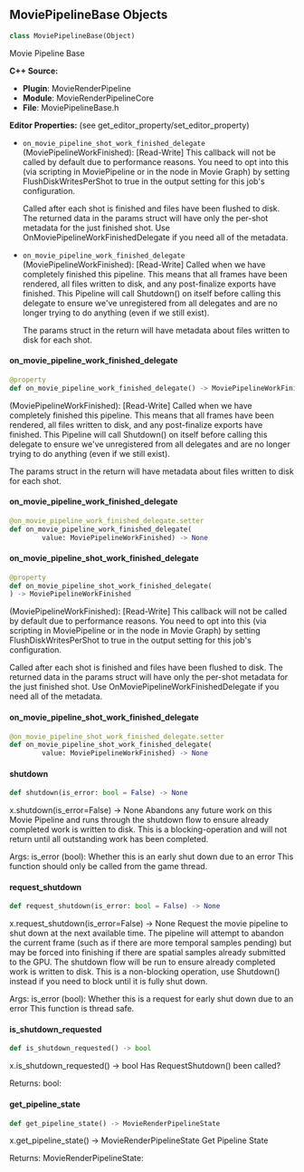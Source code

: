 ## MoviePipelineBase Objects

```python
class MoviePipelineBase(Object)
```

Movie Pipeline Base

**C++ Source:**

- **Plugin**: MovieRenderPipeline
- **Module**: MovieRenderPipelineCore
- **File**: MoviePipelineBase.h

**Editor Properties:** (see get_editor_property/set_editor_property)

- ``on_movie_pipeline_shot_work_finished_delegate`` (MoviePipelineWorkFinished):  [Read-Write] This callback will not be called by default due to performance reasons. You need to opt into this (via scripting
  in MoviePipeline or in the node in Movie Graph) by setting FlushDiskWritesPerShot to true in the output setting
  for this job's configuration.

  Called after each shot is finished and files have been flushed to disk. The returned data in
  the params struct will have only the per-shot metadata for the just finished shot. Use
  OnMoviePipelineWorkFinishedDelegate if you need all of the metadata.
- ``on_movie_pipeline_work_finished_delegate`` (MoviePipelineWorkFinished):  [Read-Write] Called when we have completely finished this pipeline. This means that all frames have been rendered,
  all files written to disk, and any post-finalize exports have finished. This Pipeline will call
  Shutdown() on itself before calling this delegate to ensure we've unregistered from all delegates
  and are no longer trying to do anything (even if we still exist).

  The params struct in the return will have metadata about files written to disk for each shot.

<a id="unreal.MoviePipelineBase.on_movie_pipeline_work_finished_delegate"></a>

#### on_movie_pipeline_work_finished_delegate

```python
@property
def on_movie_pipeline_work_finished_delegate() -> MoviePipelineWorkFinished
```

(MoviePipelineWorkFinished):  [Read-Write] Called when we have completely finished this pipeline. This means that all frames have been rendered,
all files written to disk, and any post-finalize exports have finished. This Pipeline will call
Shutdown() on itself before calling this delegate to ensure we've unregistered from all delegates
and are no longer trying to do anything (even if we still exist).

The params struct in the return will have metadata about files written to disk for each shot.

<a id="unreal.MoviePipelineBase.on_movie_pipeline_work_finished_delegate"></a>

#### on_movie_pipeline_work_finished_delegate

```python
@on_movie_pipeline_work_finished_delegate.setter
def on_movie_pipeline_work_finished_delegate(
        value: MoviePipelineWorkFinished) -> None
```

<a id="unreal.MoviePipelineBase.on_movie_pipeline_shot_work_finished_delegate"></a>

#### on_movie_pipeline_shot_work_finished_delegate

```python
@property
def on_movie_pipeline_shot_work_finished_delegate(
) -> MoviePipelineWorkFinished
```

(MoviePipelineWorkFinished):  [Read-Write] This callback will not be called by default due to performance reasons. You need to opt into this (via scripting
in MoviePipeline or in the node in Movie Graph) by setting FlushDiskWritesPerShot to true in the output setting
for this job's configuration.

Called after each shot is finished and files have been flushed to disk. The returned data in
the params struct will have only the per-shot metadata for the just finished shot. Use
OnMoviePipelineWorkFinishedDelegate if you need all of the metadata.

<a id="unreal.MoviePipelineBase.on_movie_pipeline_shot_work_finished_delegate"></a>

#### on_movie_pipeline_shot_work_finished_delegate

```python
@on_movie_pipeline_shot_work_finished_delegate.setter
def on_movie_pipeline_shot_work_finished_delegate(
        value: MoviePipelineWorkFinished) -> None
```

<a id="unreal.MoviePipelineBase.shutdown"></a>

#### shutdown

```python
def shutdown(is_error: bool = False) -> None
```

x.shutdown(is_error=False) -> None
Abandons any future work on this Movie Pipeline and runs through the shutdown flow to ensure already
completed work is written to disk. This is a blocking-operation and will not return until all outstanding
work has been completed.

Args:
    is_error (bool): Whether this is an early shut down due to an error This function should only be called from the game thread.

<a id="unreal.MoviePipelineBase.request_shutdown"></a>

#### request_shutdown

```python
def request_shutdown(is_error: bool = False) -> None
```

x.request_shutdown(is_error=False) -> None
Request the movie pipeline to shut down at the next available time. The pipeline will attempt to abandon
the current frame (such as if there are more temporal samples pending) but may be forced into finishing if
there are spatial samples already submitted to the GPU. The shutdown flow will be run to ensure already
completed work is written to disk. This is a non-blocking operation, use Shutdown() instead if you need to
block until it is fully shut down.

Args:
    is_error (bool): Whether this is a request for early shut down due to an error This function is thread safe.

<a id="unreal.MoviePipelineBase.is_shutdown_requested"></a>

#### is_shutdown_requested

```python
def is_shutdown_requested() -> bool
```

x.is_shutdown_requested() -> bool
Has RequestShutdown() been called?

Returns:
    bool:

<a id="unreal.MoviePipelineBase.get_pipeline_state"></a>

#### get_pipeline_state

```python
def get_pipeline_state() -> MovieRenderPipelineState
```

x.get_pipeline_state() -> MovieRenderPipelineState
Get Pipeline State

Returns:
    MovieRenderPipelineState:

<a id="unreal.MovieGraphPipeline"></a>